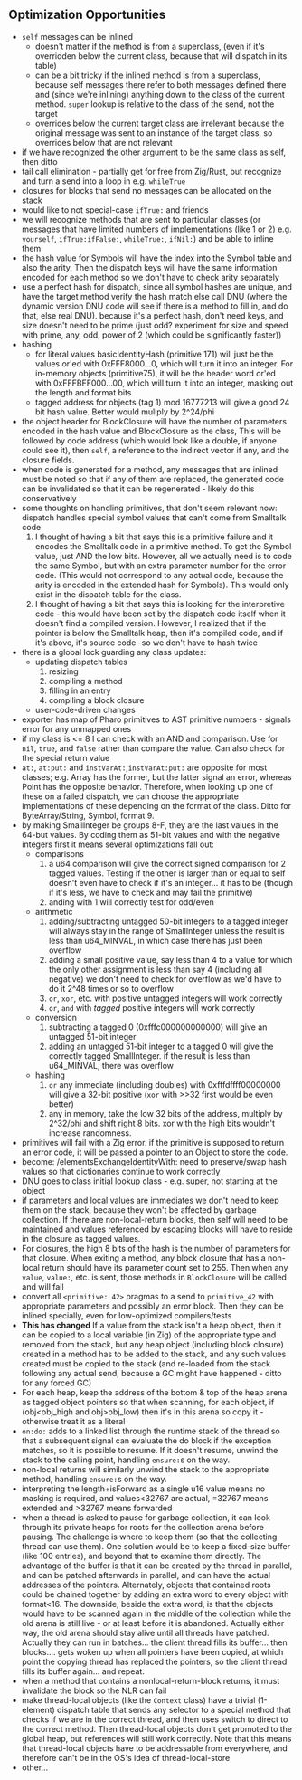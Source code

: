 ## Optimization Opportunities

- `self` messages can be inlined
	- doesn't matter if the method is from a superclass, (even if it's overridden below the current class, because that will dispatch in its table)
	- can be a bit tricky if the inlined method is from a superclass, because self messages there refer to both messages defined there and (since we're inlining) anything down to the class of the current method. `super` lookup is relative to the class of the send, not the target
	- overrides below the current target class are irrelevant because the original message was sent to an instance of the target class, so overrides below that are not relevant
- if we have recognized the other argument to be the same class as self, then ditto
- tail call elimination - partially get for free from Zig/Rust, but recognize and turn a send into a loop in e.g. `whileTrue`
- closures for blocks that send no messages can be allocated on the stack
- would like to not special-case `ifTrue:` and friends
-  we will recognize methods that are sent to particular classes (or messages that have limited numbers of implementations (like 1 or 2) e.g. `yourself`, `ifTrue:ifFalse:`, `whileTrue:`, `ifNil:`) and be able to inline them
- the hash value for Symbols will have the index into the Symbol table and also the arity. Then the dispatch keys will have the same information encoded for each method so we don't have to check arity separately
- use a perfect hash for dispatch, since all symbol hashes are unique, and have the target method verify the hash match else call DNU (where the dynamic version DNU code will see if there is a method to fill in, and do that, else real DNU). because it's a perfect hash, don't need keys, and size doesn't need to be prime (just odd? experiment for size and speed with prime, any, odd, power of 2 (which could be significantly faster))
- hashing
	- for literal values basicIdentityHash (primitive 171) will just be the values or'ed with 0xFFF8000...0, which will turn it into an integer. For in-memory objects (primitive75), it will be the header word or'ed with 0xFFFBFF000...00, which will turn it into an integer, masking out the length and format bits
	- tagged address for objects (tag 1) mod 16777213 will give a good 24 bit hash value. Better would muliply by 2^24/phi
- the object header for BlockClosure will have the number of parameters encoded in the  hash value and BlockClosure as the class, This will be followed by code address (which would look like a double, if anyone could see it), then `self`, a reference to the indirect vector if any, and the closure fields.
- when code is generated for a method, any messages that are inlined must be noted so that if any of them are replaced, the generated code can be invalidated so that it can be regenerated - likely do this conservatively
- some thoughts on handling primitives, that don't seem relevant now: dispatch handles special symbol values that can't come from Smalltalk code
	1. I thought of having a bit that says this is a primitive failure and it encodes the Smalltalk code in a primitive method. To get the Symbol value, just AND the low bits. However, all we actually need is to code the same Symbol, but with an extra parameter number for the error code. (This would not correspond to any actual code, because the arity is encoded in the extended hash for Symbols). This would only exist in the dispatch table for the class.
	2. I thought of having a bit that says this is looking for the interpretive code - this would have been set by the dispatch code itself when it doesn't find a compiled version. However, I realized that if the pointer is below the Smalltalk heap, then it's compiled code, and if it's above, it's source code -so we don't have to hash twice
- there is a global lock guarding any class updates:
	- updating dispatch tables
		1. resizing
		2. compiling a method
		3. filling in an entry
		4. compiling a block closure
	- user-code-driven changes
- exporter has map of Pharo primitives to AST primitive numbers - signals error for any unmapped ones
- if my class is <= 8 I can check with an AND and comparison. Use for `nil`, `true`, and `false` rather than compare the value. Can also check for the special return value
- `at:`, `at:put:` and `instVarAt:`,`instVarAt:put:` are opposite for most classes; e.g. Array has the former, but the latter signal an error, whereas Point has the opposite behavior. Therefore, when looking up one of these on a failed dispatch, we can choose the appropriate implementations of these depending on the format of the class. Ditto for ByteArray/String, Symbol, format 9.
- by making SmallInteger be groups 8-F, they are the last values in the 64-but values. By coding them as 51-bit values and with the negative integers first it means several optimizations fall out:
	- comparisons
		1. a u64 comparison will give the correct signed comparison for 2 tagged values. Testing if the other is larger than or equal to self doesn't even have to check if it's an integer... it has to be (though if it's less, we have to check and may fail the primitive)
		2. anding with 1 will correctly test for odd/even
	- arithmetic
		1. adding/subtracting untagged 50-bit integers to a tagged integer will always stay in the range of SmallInteger unless the result is less than u64_MINVAL, in which case there has just been overflow
		2. adding a small positive value, say less than 4 to a value for which the only other assignment is less than say 4 (including all negative) we don't need to check for overflow as we'd have to do it 2^48 times or so to overflow
		3. `or`, `xor`, etc. with positive untagged integers will work correctly
		4. `or`, `and` with *tagged* positive integers will work correctly
	- conversion
		1.  subtracting a tagged 0 (0xfffc000000000000) will give an untagged 51-bit integer
		2. adding an untagged 51-bit integer to a tagged 0 will give the correctly tagged SmallInteger. if the result is less than u64_MINVAL, there was overflow
	- hashing
		1. `or` any immediate (including doubles) with 0xfffdffff00000000 will give a 32-bit positive (`xor` with >>32 first would be even better)
		2. any in memory, take the low 32 bits of the address, multiply by 2^32/phi and shift right 8 bits. xor with the high bits wouldn't increase randomness.
- primitives will fail with a Zig error. if the primitive is supposed to return an error code, it will be passed a pointer to an Object to store the code.
- become: /elementsExchangeIdentityWith: need to preserve/swap hash values so that dictionaries continue to work correctly
- DNU goes to class initial lookup class - e.g. super, not starting at the object
- if parameters and local values are immediates we don't need to keep them on the stack, because they won't be affected by garbage collection. If there are non-local-return blocks, then self will need to be maintained and values referenced by escaping blocks will have to reside in the closure as tagged values.
-  For closures, the high 8 bits of the hash is the number of parameters for that closure. When exiting a method, any block closure that has a non-local return should have its parameter count set to 255. Then when any `value`, `value:`, etc. is sent, those methods in `BlockClosure` will be called and will fail
- convert all `<primitive: 42>` pragmas to a send to `primitive_42` with appropriate parameters and possibly an error block. Then they can be inlined specially, even for low-optimized compilers/tests
- **This has changed** If a value from the stack isn't a heap object, then it can be copied to a local variable (in Zig) of the appropriate type and removed from the stack, but any heap object (including block closure) created in a method has to be added to the stack, and any such values created must be copied to the stack (and re-loaded from the stack following any actual send, because a GC might have happened - ditto for any forced GC)
- For each heap, keep the address of the bottom & top of the heap arena as tagged object pointers so that when scanning, for each object, if (obj<obj_high and obj>obj_low) then it's in this arena so copy it - otherwise treat it as a literal
- `on:do:` adds to a linked list through the runtime stack of the thread so that a subsequent signal can evaluate the do block if the exception matches, so it is possible to resume. If it doesn't resume, unwind the stack to the calling point, handling `ensure:`s on the way.
- non-local returns will similarly unwind the stack to the appropriate method, handling `ensure:`s on the way.
- interpreting the length+isForward as a single u16 value means no masking is required, and values<32767 are actual, =32767 means extended and >32767 means forwarded
- when a thread is asked to pause for garbage collection, it can look through its private heaps for roots for the collection arena before pausing. The challenge is where to keep them (so that the collecting thread can use them). One solution would be to keep a fixed-size buffer (like 100 entries), and beyond that to examine them directly. The advantage of the buffer is that it can be created by the thread in parallel, and can be patched afterwards in parallel, and can have the actual addresses of the pointers. Alternately, objects that contained roots could be chained together by adding an extra word to every object with format<16. The downside, beside the extra word, is that the objects would have to be scanned again in the middle of the collection while the old arena is still live - or at least before it is abandoned. Actually either way, the old arena should stay alive until all threads have patched. Actually they can run in batches... the client thread fills its buffer... then blocks.... gets woken up when all pointers have been copied, at which point the copying thread has replaced the pointers, so the client thread fills its buffer again... and repeat.
- when a method that contains a nonlocal-return-block returns, it must invalidate the block so the NLR can fail
-  make thread-local objects (like the  `Context` class) have a trivial (1-element) dispatch table that sends any selector to a special method that checks if we are in the correct thread, and then uses switch to direct to the correct method. Then thread-local objects don't get promoted to the global heap, but references will still work correctly. Note that this means that thread-local objects have to be addressable from everywhere, and therefore can't be in the OS's idea of thread-local-store
- other...